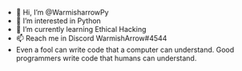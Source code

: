 - 👋 Hi, I’m @WarmisharrowPy
- 👀 I’m interested in Python
- 🌱 I’m currently learning Ethical Hacking
- 📫 Reach me in Discord WarmishArrow#4544 
- Even a fool can write code that a computer can understand. Good programmers write code that humans can understand.
